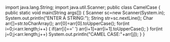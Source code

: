 import java.lang.String;
import java.util.Scanner;
public class CamelCase
{
  public static void main(String args[])
  {
    Scanner sc=new Scanner(System.in);
    System.out.println("ENTER A STRING:");
    String str=sc.nextLine();
    Char arr[]=str.toCharArray();
    arr[0]=arr[0].toUpperCase();
    for(int i=0;i<arr.length;i++)
    {
      if(arr[i]==' ')
           arr[i+1]=arr[i+1].toUpperCase();
     }
     for(int j=0;j<arr.length;j++)
     System.out.println("CAMEL CASE:"+arr[j]);
    }
   }
